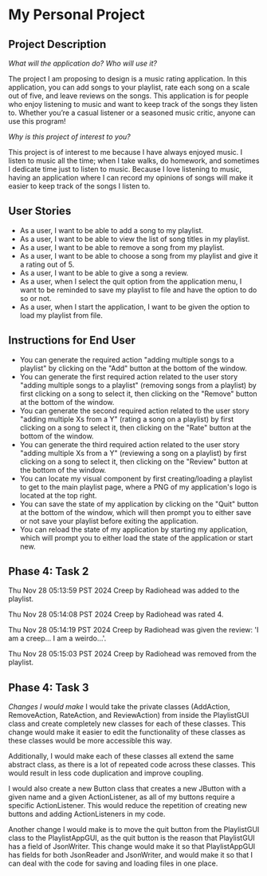 # My Personal Project

## Project Description
*What will the application do? Who will use it?*

The project I am proposing to design is a music rating application. In this application, you can add songs to your playlist, rate each song on a scale out of five, and leave reviews on the songs. This application is for people who enjoy listening to music and want to keep track of the songs they listen to. Whether you’re a casual listener or a seasoned music critic, anyone can use this program!

*Why is this project of interest to you?*

This project is of interest to me because I have always enjoyed music. I listen to music all the time; when I take walks, do homework, and sometimes I dedicate time just to listen to music. Because I love listening to music, having an application where I can record my opinions of songs will make it easier to keep track of the songs I listen to. 

## User Stories
- As a user, I want to be able to add a song to my playlist.
- As a user, I want to be able to view the list of song titles in my playlist.
- As a user, I want to be able to remove a song from my playlist.
- As a user, I want to be able to choose a song from my playlist and give it a rating out of 5.
- As a user, I want to be able to give a song a review.
- As a user, when I select the quit option from the application menu, I want to be reminded to save my playlist to file and have the option to do so or not.
- As a user, when I start the application, I want to be given the option to load my playlist from file.

## Instructions for End User

- You can generate the required action "adding multiple songs to a playlist" by clicking on the "Add" button at the bottom of the window.
- You can generate the first required action related to the user story "adding multiple songs to a playlist" (removing songs from a playlist) by first clicking on a song to select it, then clicking on the "Remove" button at the bottom of the window.
- You can generate the second required action related to the user story "adding multiple Xs from a Y" (rating a song on a playlist) by first clicking on a song to select it, then clicking on the "Rate" button at the bottom of the window.
- You can generate the third required action related to the user story "adding multiple Xs from a Y" (reviewing a song on a playlist) by first clicking on a song to select it, then clicking on the "Review" button at the bottom of the window.
- You can locate my visual component by first creating/loading a playlist to get to the main playlist page, where a PNG of my application's logo is located at the top right.
- You can save the state of my application by clicking on the "Quit" button at the bottom of the window, which will then prompt you to either save or not save your playlist before exiting the application.
- You can reload the state of my application by starting my application, which will prompt you to either load the state of the application or start new.

## Phase 4: Task 2

Thu Nov 28 05:13:59 PST 2024
Creep by Radiohead was added to the playlist.

Thu Nov 28 05:14:08 PST 2024
Creep by Radiohead was rated 4.

Thu Nov 28 05:14:19 PST 2024
Creep by Radiohead was given the review: 'I am a creep... I am a weirdo...'.

Thu Nov 28 05:15:03 PST 2024
Creep by Radiohead was removed from the playlist.

## Phase 4: Task 3
*Changes I would make*
I would take the private classes (AddAction, RemoveAction, RateAction, and ReviewAction) from inside the PlaylistGUI class and create completely new classes for each of these classes. This change would make it easier to edit the functionality of these classes as these classes would be more accessible this way. 

Additionally, I would make each of these classes all extend the same abstract class, as there is a lot of repeated code across these classes. This would result in less code duplication and improve coupling.

I would also create a new Button class that creates a new JButton with a given name and a given ActionListener, as all of my buttons require a specific ActionListener. This would reduce the repetition of creating new buttons and adding ActionListeners in my code.

Another change I would make is to move the quit button from the PlaylistGUI class to the PlaylistAppGUI, as the quit button is the reason that PlaylistGUI has a field of JsonWriter. This change would make it so that PlaylistAppGUI has fields for both JsonReader and JsonWriter, and would make it so that I can deal with the code for saving and loading files in one place.

